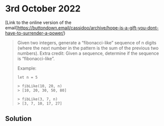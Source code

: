 # 3rd October 2022


[Link to the online version of the email]https://buttondown.email/cassidoo/archive/hope-is-a-gift-you-dont-have-to-surrender-a-power/)

> Given two integers, generate a “fibonacci-like” sequence of n digits (where the next number in the pattern is the sum of the previous two numbers). Extra credit: Given a sequence, determine if the sequence is “fibonacci-like”.
>
> Example:
> ```shell
> let n = 5
>
> > fibLike(10, 20, n)
> > [10, 20, 30, 50, 80]
>
> > fibLike(3, 7, n)
> > [3, 7, 10, 17, 27]
> ```

## Solution
